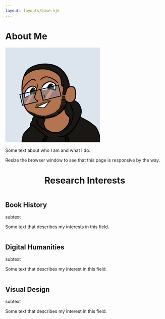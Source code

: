 ```yaml
---
layout: layouts/base.njk
---
```

<div class="about-section">
  <h1>About Me</h1>
  <img src="/biophoto.png" alt="a cartoonized image of Shayne McGregor" style="width:300px">
  <p>Some text about who I am and what I do.</p>
  <p>Resize the browser window to see that this page is responsive by the way.</p>
</div>

<h1 style="text-align:center">Research Interests</h1>
<div class="row">
  <div class="column">
    <div class="card">
      <div class="container">
        <h2>Book History</h2>
        <p class="title">subtext</p>
        <p>Some text that describes my interests in this field.</p>
      </div>
    </div>
  </div>

  <div class="column">
    <div class="card">
      <div class="container">
        <h2>Digital Humanities</h2>
        <p class="title">subtext</p>
        <p>Some text that describes my interest in this field.</p>
      </div>
    </div>
  </div>

  <div class="column">
    <div class="card">
      <div class="container">
        <h2>Visual Design</h2>
        <p class="title">subtext</p>
        <p>Some text that describes my interest in this field.</p>
      </div>
    </div>
  </div>
</div>
